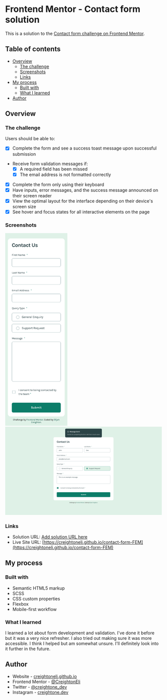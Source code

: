 # Frontend Mentor - Contact form solution

This is a solution to the [Contact form challenge on Frontend Mentor](https://www.frontendmentor.io/challenges/contact-form--G-hYlqKJj).

## Table of contents

- [Overview](#overview)
  - [The challenge](#the-challenge)
  - [Screenshots](#screenshots)
  - [Links](#links)
- [My process](#my-process)
  - [Built with](#built-with)
  - [What I learned](#what-i-learned)
- [Author](#author)

## Overview

### The challenge

Users should be able to:

- [x] Complete the form and see a success toast message upon successful submission
- Receive form validation messages if:
  - [x] A required field has been missed
  - [x] The email address is not formatted correctly
- [x] Complete the form only using their keyboard
- [x] Have inputs, error messages, and the success message announced on their screen reader
- [x] View the optimal layout for the interface depending on their device's screen size
- [x] See hover and focus states for all interactive elements on the page

### Screenshots

<img src="assets/images/screenshotMobile.png" width="200px">
<img src="assets/images/screenshotDesktop.png" width="700px">

### Links

- Solution URL: [Add solution URL here](https://creightoneli.github.io/)
- Live Site URL: [https://creightoneli.github.io/contact-form-FEM](https://creightoneli.github.io/contact-form-FEM)

## My process

### Built with

- Semantic HTML5 markup
- SCSS
- CSS custom properties
- Flexbox
- Mobile-first workflow

### What I learned

I learned a lot about form development and validation. I've done it before but it was a very nice refresher. I also tried out making sure it was more accessible. I think I helped but am somewhat unsure. I'll definitely look into it further in the future.

## Author

- Website - [creightoneli.github.io](https://creightoneli.github.io/)
- Frontend Mentor - [@CreightonEli](https://www.frontendmentor.io/profile/CreightonEli)
- Twitter - [@creightone_dev](https://x.com/creightone_dev)
- Instagram - [creightone.dev](https://www.instagram.com/creightone.dev/)